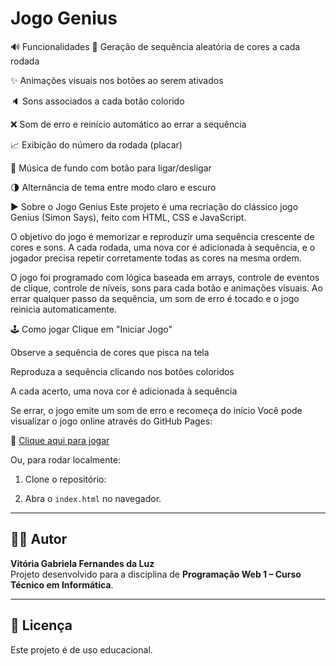 # Jogo Genius
🔊 Funcionalidades
🔁 Geração de sequência aleatória de cores a cada rodada

✨ Animações visuais nos botões ao serem ativados

🔈 Sons associados a cada botão colorido

❌ Som de erro e reinício automático ao errar a sequência

📈 Exibição do número da rodada (placar)

🎵 Música de fundo com botão para ligar/desligar

🌗 Alternância de tema entre modo claro e escuro

▶️ Sobre o Jogo Genius
Este projeto é uma recriação do clássico jogo Genius (Simon Says), feito com HTML, CSS e JavaScript.

O objetivo do jogo é memorizar e reproduzir uma sequência crescente de cores e sons. A cada rodada, uma nova cor é adicionada à sequência, e o jogador precisa repetir corretamente todas as cores na mesma ordem.

O jogo foi programado com lógica baseada em arrays, controle de eventos de clique, controle de níveis, sons para cada botão e animações visuais. Ao errar qualquer passo da sequência, um som de erro é tocado e o jogo reinicia automaticamente.

🕹️ Como jogar
Clique em "Iniciar Jogo"

Observe a sequência de cores que pisca na tela

Reproduza a sequência clicando nos botões coloridos

A cada acerto, uma nova cor é adicionada à sequência

Se errar, o jogo emite um som de erro e recomeça do início
Você pode visualizar o jogo online através do GitHub Pages:

🔗 [Clique aqui para jogar](https://seuusuario.github.io/genius-jogo-nome-aluno)

Ou, para rodar localmente:

1. Clone o repositório:


2. Abra o `index.html` no navegador.

---

## 👨‍💻 Autor

**Vitória Gabriela Fernandes da Luz**  
Projeto desenvolvido para a disciplina de **Programação Web 1 – Curso Técnico em Informática**.

---

## 📝 Licença

Este projeto é de uso educacional.
